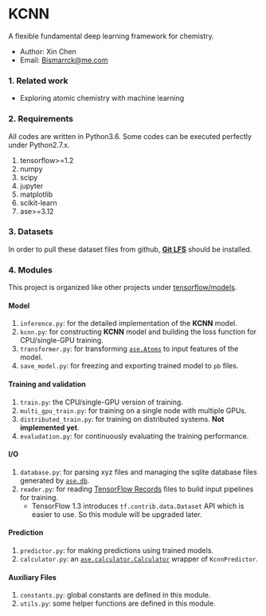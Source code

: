 # KCNN

A flexible fundamental deep learning framework for chemistry.

* Author: Xin Chen
* Email: Bismarrck@me.com

### 1. Related work

* Exploring atomic chemistry with machine learning

### 2. Requirements

All codes are written in Python3.6. Some codes can be executed perfectly under Python2.7.x.

1. tensorflow\>=1.2
2. numpy
3. scipy
4. jupyter
5. matplotlib
6. scikit-learn
7. ase\>=3.12

### 3. Datasets

In order to pull these dataset files from github, **[Git LFS][1]** should be installed.

### 4. Modules

This project is organized like other projects under [tensorflow/models][2].

#### Model

1. `inference.py`: for the detailed implementation of the **KCNN** model.
2. `kcnn.py`: for constructing **KCNN** model and building the loss function for CPU/single-GPU training.
3. `transformer.py`: for transforming [`ase.Atoms`][3] to input features of the model.
4. `save_model.py`: for freezing and exporting trained model to `pb` files.

#### Training and validation

1. `train.py`: the CPU/single-GPU version of training.
2. `multi_gpu_train.py`: for training on a single node with multiple GPUs.
3. `distributed_train.py`:  for training on distributed systems. **Not implemented yet**.
4. `evaludation.py`: for continuously evaluating the training performance.

#### I/O

1. `database.py`: for parsing xyz files and managing the sqlite database files generated by [`ase.db`][4].
2. `reader.py`: for reading [TensorFlow Records][5] files to build input pipelines for training.
	- TensorFlow 1.3 introduces `tf.contrib.data.Dataset` API which is easier to use. So this module will be upgraded later.

#### Prediction

1. `predictor.py`: for making predictions using trained models.
2. `calculator.py`: an [`ase.calculator.Calculator`][6] wrapper of `KcnnPredictor`.

#### Auxiliary Files

1. `constants.py`: global constants are defined in this module.
2. `utils.py`: some helper functions are defined in this module.

[1]:	https://git-lfs.github.com
[2]:	https://github.com/tensorflow/models
[3]:	https://wiki.fysik.dtu.dk/ase/ase/atoms.html
[4]:	https://wiki.fysik.dtu.dk/ase/ase/db/db.html#ase-db
[5]:	https://www.tensorflow.org/versions/r1.1/programmers_guide/reading_data
[6]:	https://wiki.fysik.dtu.dk/ase/ase/calculators/calculators.html
